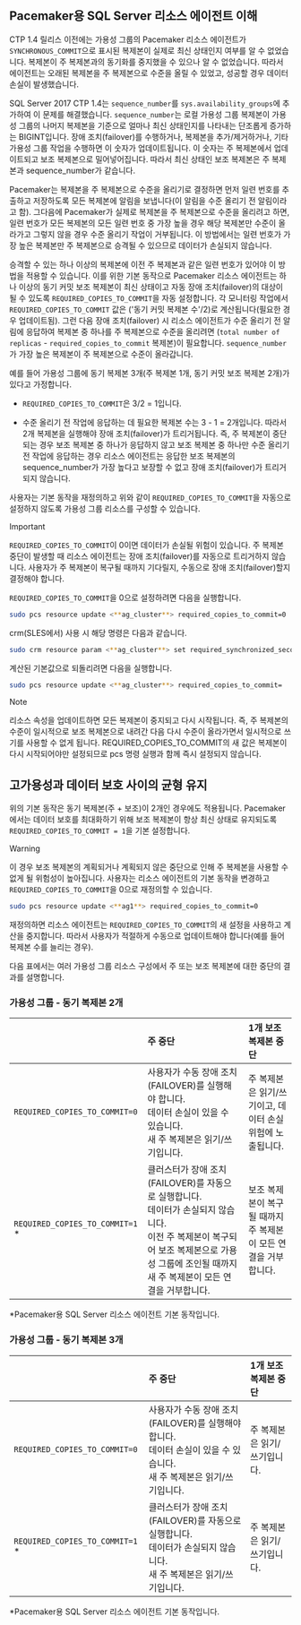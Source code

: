 ## <a name="pacemakerNotify"></a>Pacemaker용 SQL Server 리소스 에이전트 이해

CTP 1.4 릴리스 이전에는 가용성 그룹의 Pacemaker 리소스 에이전트가 `SYNCHRONOUS_COMMIT`으로 표시된 복제본이 실제로 최신 상태인지 여부를 알 수 없었습니다. 복제본이 주 복제본과의 동기화를 중지했을 수 있으나 알 수 없었습니다. 따라서 에이전트는 오래된 복제본을 주 복제본으로 수준을 올릴 수 있었고, 성공할 경우 데이터 손실이 발생했습니다. 

SQL Server 2017 CTP 1.4는 `sequence_number`를 `sys.availability_groups`에 추가하여 이 문제를 해결했습니다. `sequence_number`는 로컬 가용성 그룹 복제본이 가용성 그룹의 나머지 복제본을 기준으로 얼마나 최신 상태인지를 나타내는 단조롭게 증가하는 BIGINT입니다. 장애 조치(failover)를 수행하거나, 복제본을 추가/제거하거나, 기타 가용성 그룹 작업을 수행하면 이 숫자가 업데이트됩니다. 이 숫자는 주 복제본에서 업데이트되고 보조 복제본으로 밀어넣어집니다. 따라서 최신 상태인 보조 복제본은 주 복제본과 sequence_number가 같습니다. 

Pacemaker는 복제본을 주 복제본으로 수준을 올리기로 결정하면 먼저 일련 번호를 추출하고 저장하도록 모든 복제본에 알림을 보냅니다(이 알림을 수준 올리기 전 알림이라고 함). 그다음에 Pacemaker가 실제로 복제본을 주 복제본으로 수준을 올리려고 하면, 일련 번호가 모든 복제본의 모든 일련 번호 중 가장 높을 경우 해당 복제본만 수준이 올라가고 그렇지 않을 경우 수준 올리기 작업이 거부됩니다. 이 방법에서는 일련 번호가 가장 높은 복제본만 주 복제본으로 승격될 수 있으므로 데이터가 손실되지 않습니다. 

승격할 수 있는 하나 이상의 복제본에 이전 주 복제본과 같은 일련 번호가 있어야 이 방법을 적용할 수 있습니다. 이를 위한 기본 동작으로 Pacemaker 리소스 에이전트는 하나 이상의 동기 커밋 보조 복제본이 최신 상태이고 자동 장애 조치(failover)의 대상이 될 수 있도록 `REQUIRED_COPIES_TO_COMMIT`을 자동 설정합니다. 각 모니터링 작업에서 `REQUIRED_COPIES_TO_COMMIT` 값은 ('동기 커밋 복제본 수'/2)로 계산됩니다(필요한 경우 업데이트됨). 그런 다음 장애 조치(failover) 시 리소스 에이전트가 수준 올리기 전 알림에 응답하여 복제본 중 하나를 주 복제본으로 수준을 올리려면 (`total number of replicas` - `required_copies_to_commit` 복제본)이 필요합니다. `sequence_number`가 가장 높은 복제본이 주 복제본으로 수준이 올라갑니다. 

예를 들어 가용성 그룹에 동기 복제본 3개(주 복제본 1개, 동기 커밋 보조 복제본 2개)가 있다고 가정합니다.

- `REQUIRED_COPIES_TO_COMMIT`은 3/2 = 1입니다.

- 수준 올리기 전 작업에 응답하는 데 필요한 복제본 수는 3 - 1 = 2개입니다. 따라서 2개 복제본을 실행해야 장애 조치(failover)가 트리거됩니다. 즉, 주 복제본이 중단되는 경우 보조 복제본 중 하나가 응답하지 않고 보조 복제본 중 하나만 수준 올리기 전 작업에 응답하는 경우 리소스 에이전트는 응답한 보조 복제본의 sequence_number가 가장 높다고 보장할 수 없고 장애 조치(failover)가 트리거되지 않습니다.

사용자는 기본 동작을 재정의하고 위와 같이 `REQUIRED_COPIES_TO_COMMIT`을 자동으로 설정하지 않도록 가용성 그룹 리소스를 구성할 수 있습니다.

>[!IMPORTANT]
>`REQUIRED_COPIES_TO_COMMIT`이 0이면 데이터가 손실될 위험이 있습니다. 주 복제본 중단이 발생할 때 리소스 에이전트는 장애 조치(failover)를 자동으로 트리거하지 않습니다. 사용자가 주 복제본이 복구될 때까지 기다릴지, 수동으로 장애 조치(failover)할지 결정해야 합니다.

`REQUIRED_COPIES_TO_COMMIT`을 0으로 설정하려면 다음을 실행합니다.

```bash
sudo pcs resource update <**ag_cluster**> required_copies_to_commit=0
```

crm(SLES에서) 사용 시 해당 명령은 다음과 같습니다.

```bash
sudo crm resource param <**ag_cluster**> set required_synchronized_secondaries_to_commit 0
```

계산된 기본값으로 되돌리려면 다음을 실행합니다.

```bash
sudo pcs resource update <**ag_cluster**> required_copies_to_commit=
```

>[!NOTE]
>리소스 속성을 업데이트하면 모든 복제본이 중지되고 다시 시작됩니다. 즉, 주 복제본의 수준이 일시적으로 보조 복제본으로 내려간 다음 다시 수준이 올라가면서 일시적으로 쓰기를 사용할 수 없게 됩니다. REQUIRED_COPIES_TO_COMMIT의 새 값은 복제본이 다시 시작되어야만 설정되므로 pcs 명령 실행과 함께 즉시 설정되지 않습니다.

## <a name="balancing-high-availability-and-data-protection"></a>고가용성과 데이터 보호 사이의 균형 유지 

위의 기본 동작은 동기 복제본(주 + 보조)이 2개인 경우에도 적용됩니다. Pacemaker에서는 데이터 보호를 최대화하기 위해 보조 복제본이 항상 최신 상태로 유지되도록 `REQUIRED_COPIES_TO_COMMIT = 1`을 기본 설정합니다.  

>[!WARNING]
>이 경우 보조 복제본의 계획되거나 계획되지 않은 중단으로 인해 주 복제본을 사용할 수 없게 될 위험성이 높아집니다. 사용자는 리소스 에이전트의 기본 동작을 변경하고 `REQUIRED_COPIES_TO_COMMIT`을 0으로 재정의할 수 있습니다.

```bash
sudo pcs resource update <**ag1**> required_copies_to_commit=0
```

재정의하면 리소스 에이전트는 `REQUIRED_COPIES_TO_COMMIT`의 새 설정을 사용하고 계산을 중지합니다. 따라서 사용자가 적절하게 수동으로 업데이트해야 합니다(예를 들어 복제본 수를 늘리는 경우).

다음 표에서는 여러 가용성 그룹 리소스 구성에서 주 또는 보조 복제본에 대한 중단의 결과를 설명합니다.

### <a name="availability-group---2-sync-replicas"></a>가용성 그룹 - 동기 복제본 2개

| |주 중단 |1개 보조 복제본 중단
|:---|:--- |:--- |
|`REQUIRED_COPIES_TO_COMMIT=0`|사용자가 수동 장애 조치(FAILOVER)를 실행해야 합니다. <br>데이터 손실이 있을 수 있습니다.<br> 새 주 복제본은 읽기/쓰기입니다. |주 복제본은 읽기/쓰기이고, 데이터 손실 위험에 노출됩니다.
|`REQUIRED_COPIES_TO_COMMIT=1` * |클러스터가 장애 조치(FAILOVER)를 자동으로 실행합니다. <br>데이터가 손실되지 않습니다. <br> 이전 주 복제본이 복구되어 보조 복제본으로 가용성 그룹에 조인될 때까지 새 주 복제본이 모든 연결을 거부합니다. |보조 복제본이 복구될 때까지 주 복제본이 모든 연결을 거부합니다.

\*Pacemaker용 SQL Server 리소스 에이전트 기본 동작입니다.

### <a name="availability-group---3-sync-replicas"></a>가용성 그룹 - 동기 복제본 3개

| |주 중단 |1개 보조 복제본 중단
|:---|:--- |:--- |
|`REQUIRED_COPIES_TO_COMMIT=0`|사용자가 수동 장애 조치(FAILOVER)를 실행해야 합니다. <br>데이터 손실이 있을 수 있습니다. <br>새 주 복제본은 읽기/쓰기입니다. |주 복제본은 읽기/쓰기입니다.
|`REQUIRED_COPIES_TO_COMMIT=1` * |클러스터가 장애 조치(FAILOVER)를 자동으로 실행합니다. <br>데이터가 손실되지 않습니다. <br>새 주 복제본은 읽기/쓰기입니다. |주 복제본은 읽기/쓰기입니다. 

\*Pacemaker용 SQL Server 리소스 에이전트 기본 동작입니다.